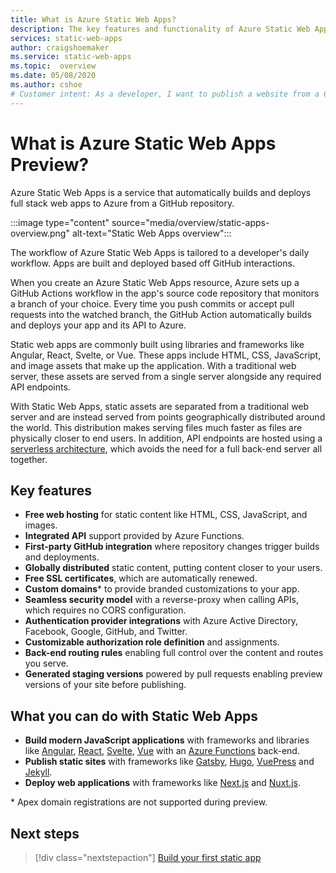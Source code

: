 ```yaml
---
title: What is Azure Static Web Apps?
description: The key features and functionality of Azure Static Web Apps.
services: static-web-apps
author: craigshoemaker
ms.service: static-web-apps
ms.topic:  overview
ms.date: 05/08/2020
ms.author: cshoe
# Customer intent: As a developer, I want to publish a website from a GitHub repository so that the app is publicly available on the web.
---
```


# What is Azure Static Web Apps Preview?

Azure Static Web Apps is a service that automatically builds and deploys full stack web apps to Azure from a GitHub repository.

:::image type="content" source="media/overview/static-apps-overview.png" alt-text="Static Web Apps overview":::

The workflow of Azure Static Web Apps is tailored to a developer's daily workflow. Apps are built and deployed based off GitHub interactions.

When you create an Azure Static Web Apps resource, Azure sets up a GitHub Actions workflow in the app's source code repository that monitors a branch of your choice. Every time you push commits or accept pull requests into the watched branch, the GitHub Action automatically builds and deploys your app and its API to Azure.

Static web apps are commonly built using libraries and frameworks like Angular, React, Svelte, or Vue. These apps include HTML, CSS, JavaScript, and image assets that make up the application. With a traditional web server, these assets are served from a single server alongside any required API endpoints.

With Static Web Apps, static assets are separated from a traditional web server and are instead served from points geographically distributed around the world. This distribution makes serving files much faster as files are physically closer to end users. In addition, API endpoints are hosted using a [serverless architecture](../azure-functions/functions-overview.md), which avoids the need for a full back-end server all together.

## Key features

- **Free web hosting** for static content like HTML, CSS, JavaScript, and images.
- **Integrated API** support provided by Azure Functions.
- **First-party GitHub integration** where repository changes trigger builds and deployments.
- **Globally distributed** static content, putting content closer to your users.
- **Free SSL certificates**, which are automatically renewed.
- **Custom domains**\* to provide branded customizations to your app.
- **Seamless security model** with a reverse-proxy when calling APIs, which requires no CORS configuration.
- **Authentication provider integrations** with Azure Active Directory, Facebook, Google, GitHub, and Twitter.
- **Customizable authorization role definition** and assignments.
- **Back-end routing rules** enabling full control over the content and routes you serve.
- **Generated staging versions** powered by pull requests enabling preview versions of your site before publishing.

## What you can do with Static Web Apps

- **Build modern JavaScript applications** with frameworks and libraries like [Angular](https://angular.io/), [React](https://reactjs.org/), [Svelte](https://svelte.dev/), [Vue](https://vuejs.org/) with an [Azure Functions](https://azure.microsoft.com/services/functions/) back-end.
- **Publish static sites** with frameworks like [Gatsby](publish-gatsby.md), [Hugo](publish-hugo.md), [VuePress](publish-vuepress.md) and [Jekyll](publish-jekyll.md).
- **Deploy web applications** with frameworks like [Next.js](deploy-nextjs.md) and [Nuxt.js](deploy-nuxtjs.md).

\* Apex domain registrations are not supported during preview.

## Next steps

> [!div class="nextstepaction"]
> [Build your first static app](getting-started.md)
